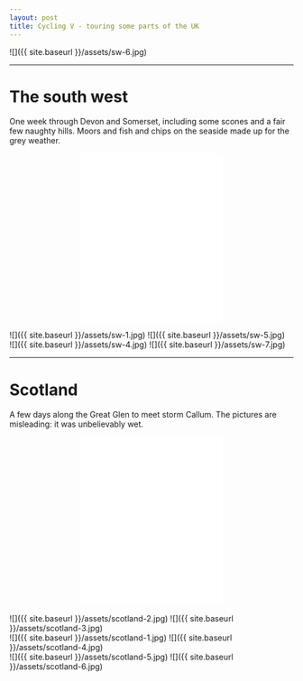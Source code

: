 ```yaml
---
layout: post
title: Cycling V - touring some parts of the UK
---
```


![]({{ site.baseurl }}/assets/sw-6.jpg)

---

# The south west

One week through Devon and Somerset, including some scones and a fair few naughty hills. Moors and fish and chips on the seaside made up for the grey weather.

<div class="iframecontainer">
<iframe src="/assets/iframes/sw.html" frameBorder="0"  height="300px" scrolling="no"></iframe>
</div>
![]({{ site.baseurl }}/assets/sw-1.jpg)
![]({{ site.baseurl }}/assets/sw-5.jpg)
<div class="sidebyside">
![]({{ site.baseurl }}/assets/sw-4.jpg)
![]({{ site.baseurl }}/assets/sw-7.jpg)
</div>

---

# Scotland

A few days along the Great Glen to meet storm Callum. The pictures are misleading: it was unbelievably wet.

<div class="iframecontainer">
<iframe src="/assets/iframes/scotland.html" frameBorder="0" height="300px" scrolling="no"></iframe>
</div>
![]({{ site.baseurl }}/assets/scotland-2.jpg)
![]({{ site.baseurl }}/assets/scotland-3.jpg)
<div class="sidebyside">
![]({{ site.baseurl }}/assets/scotland-1.jpg)
![]({{ site.baseurl }}/assets/scotland-4.jpg)
</div>
<div class="sidebyside">
![]({{ site.baseurl }}/assets/scotland-5.jpg)
![]({{ site.baseurl }}/assets/scotland-6.jpg)
</div>

<style>
img { margin: 1rem auto; }
.sidebyside {
  display: flex;
  flex-direction: row;
}
.sidebyside img:first-of-type {
  transform: translateX(-5%);
}
.sidebyside img:nth-of-type(2) {
  transform: translateX(5%);
}
@media only screen and (min-width: 450px) {
  .sidebyside img {
    max-height: 20vh;
  }
}
@media only screen and (max-width: 450px) {
  .sidebyside {
    flex-direction: column;
  }
  .sidebyside img:first-of-type {
    transform: none;
  }
  .sidebyside img:nth-of-type(2) {
    transform: none;
  }
}
iframe { width: 100%; }
@media only screen and (min-width: 450px) {
.iframecontainer {
  display: flex;
  justify-content: center;
  margin-bottom: 1em;
}
iframe { width: 50%; }
}
</style>
